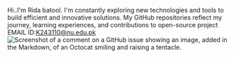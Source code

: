  Hi..I'm Rida batool. I'm constantly exploring new technologies and tools to build efficient and innovative solutions. My GitHub repositories reflect my journey, learning experiences, and contributions to open-source project
 EMAIL ID:K243110@nu.edu.pk
![Screenshot of a comment on a GitHub issue showing an image, added in
the Markdown, of an Octocat smiling and raising a
tentacle.](https://myoctocat.com/assets/images/base-octocat.svg)
